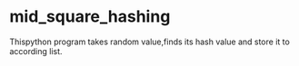 # mid_square_hashing
Thispython program takes random value,finds its hash value and store it to according list.
